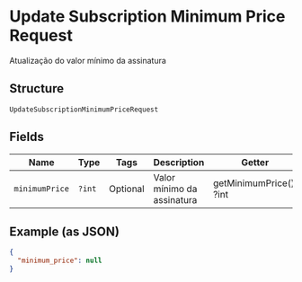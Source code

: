 
# Update Subscription Minimum Price Request

Atualização do valor mínimo da assinatura

## Structure

`UpdateSubscriptionMinimumPriceRequest`

## Fields

| Name | Type | Tags | Description | Getter | Setter |
|  --- | --- | --- | --- | --- | --- |
| `minimumPrice` | `?int` | Optional | Valor mínimo da assinatura | getMinimumPrice(): ?int | setMinimumPrice(?int minimumPrice): void |

## Example (as JSON)

```json
{
  "minimum_price": null
}
```

